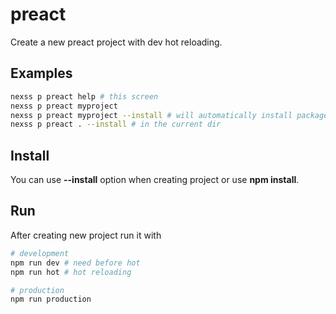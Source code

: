 # preact

Create a new preact project with dev hot reloading.

## Examples

```sh
nexss p preact help # this screen
nexss p preact myproject
nexss p preact myproject --install # will automatically install packages
nexss p preact . --install # in the current dir
```

## Install

You can use **--install** option when creating project or use **npm install**.

## Run

After creating new project run it with

```sh
# development
npm run dev # need before hot
npm run hot # hot reloading

# production
npm run production
```
